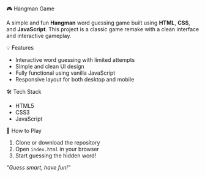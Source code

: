 🎮 Hangman Game

A simple and fun **Hangman** word guessing game built using **HTML**, **CSS**, and **JavaScript**. This project is a classic game remake with a clean interface and interactive gameplay.

💡 Features
- Interactive word guessing with limited attempts
- Simple and clean UI design
- Fully functional using vanilla JavaScript
- Responsive layout for both desktop and mobile

🛠️ Tech Stack
- HTML5
- CSS3
- JavaScript

🚀 How to Play
1. Clone or download the repository
2. Open `index.html` in your browser
3. Start guessing the hidden word!

*“Guess smart, have fun!”*

